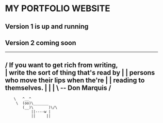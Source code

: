 # MY PORTFOLIO WEBSITE

## Version 1 is up and running
## Version 2 coming soon


 _________________________________________
/ If you want to get rich from writing,   \
| write the sort of thing that's read by  |
| persons who move their lips when the're |
| reading to themselves.                  |
|                                         |
\ -- Don Marquis                          /
 -----------------------------------------
        \   ^__^
         \  (oo)\_______
            (__)\       )\/\
                ||----w |
                ||     ||
